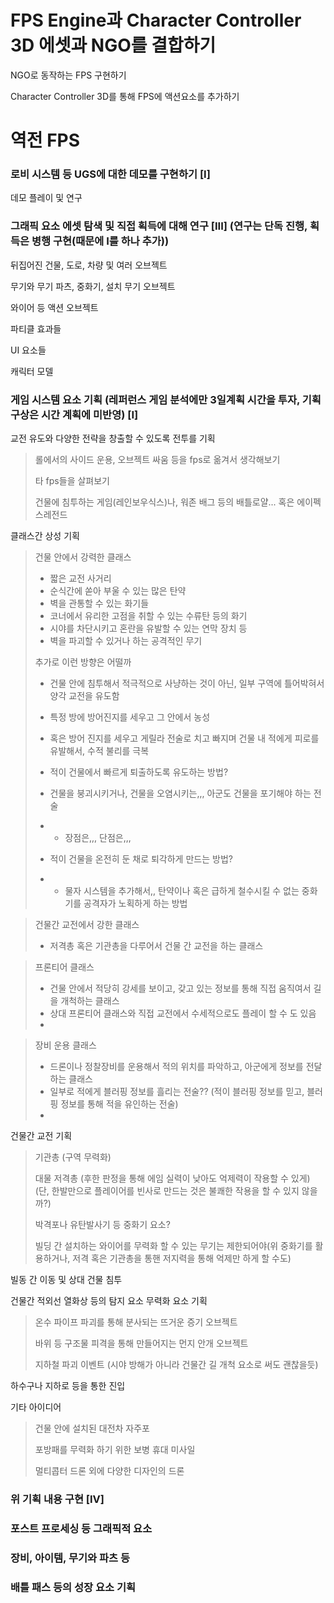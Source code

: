 ﻿# FPS Engine과 Character Controller 3D 에셋과 NGO를 결합하기

NGO로 동작하는 FPS 구현하기

Character Controller 3D를 통해 FPS에 액션요소를 추가하기

# 역전 FPS

### 로비 시스템 등 UGS에 대한 데모를 구현하기 [I]

데모 플레이 및 연구

### 그래픽 요소 에셋 탐색 및 직접 획득에 대해 연구 [III] (연구는 단독 진행, 획득은 병행 구현(때문에 I를 하나 추가))

뒤집어진 건물, 도로, 차량 및 여러 오브젝트

무기와 무기 파츠, 중화기, 설치 무기 오브젝트

와이어 등 액션 오브젝트

파티클 효과들

UI 요소들

캐릭터 모델

### 게임 시스템 요소 기획 (레퍼런스 게임 분석에만 3일계획 시간을 투자, 기획 구상은 시간 계획에 미반영) [I]

교전 유도와 다양한 전략을 창출할 수 있도록 전투를 기획

> 롤에서의 사이드 운용, 오브젝트 싸움 등을 fps로 옮겨서 생각해보기
>
> 타 fps들을 살펴보기
>
> 건물에 침투하는 게임(레인보우식스)나, 워존 배그 등의 배틀로얄... 혹은 에이펙스레전드

클래스간 상성 기획

> 건물 안에서 강력한 클래스
> * 짧은 교전 사거리
> * 순식간에 쏟아 부울 수 있는 많은 탄약
> * 벽을 관통할 수 있는 화기들
> * 코너에서 유리한 고점을 취할 수 있는 수류탄 등의 화기
> * 시야를 차단시키고 혼란을 유발할 수 있는 연막 장치 등
> * 벽을 파괴할 수 있거나 하는 공격적인 무기
>
> 추가로 이런 방향은 어떨까
>
> * 건물 안에 침투해서 적극적으로 사냥하는 것이 아닌, 일부 구역에 틀어박혀서 양각 교전을 유도함
> * 특정 방에 방어진지를 세우고 그 안에서 농성
> * 혹은 방어 진지를 세우고 게릴라 전술로 치고 빠지며 건물 내 적에게 피로를 유발해서, 수적 불리를 극복
>
> * 적이 건물에서 빠르게 퇴출하도록 유도하는 방법?
> * 건물을 붕괴시키거나, 건물을 오염시키는,,, 아군도 건물을 포기해야 하는 전술
> * * 장점은,,, 단점은,,,
> * 적이 건물을 온전히 둔 채로 퇴각하게 만드는 방법?
> * * 물자 시스템을 추가해서,, 탄약이나 혹은 급하게 철수시킬 수 없는 중화기를 공격자가 노획하게 하는 방법

> 건물간 교전에서 강한 클래스
> * 저격총 혹은 기관총을 다루어서 건물 간 교전을 하는 클래스

> 프론티어 클래스
> * 건물 안에서 적당히 강세를 보이고, 갖고 있는 정보를 통해 직접 움직여서 길을 개척하는 클래스
> * 상대 프론티어 클래스와 직접 교전에서 수세적으로도 플레이 할 수 도 있음
> *

> 장비 운용 클래스
> * 드론이나 정찰장비를 운용해서 적의 위치를 파악하고, 아군에게 정보를 전달하는 클래스
> * 일부로 적에게 블러핑 정보를 흘리는 전술?? (적이 블러핑 정보를 믿고, 블러핑 정보를 통해 적을 유인하는 전술)
> *

건물간 교전 기획
> 기관총 (구역 무력화)
>
> 대물 저격총 (후한 판정을 통해 에임 실력이 낮아도 억제력이 작용할 수 있게)
> (단, 한발만으로 플레이어를 빈사로 만드는 것은 불쾌한 작용을 할 수 있지 않을까?)
>
> 박격포나 유탄발사기 등 중화기 요소?
>
> 빌딩 간 설치하는 와이어를 무력화 할 수 있는 무기는 제한되어야(위 중화기를 활용하거나, 저격 혹은 기관총을 통핸 저지력을 통해 억제만 하게 할 수도)

빌동 간 이동 및 상대 건물 침투

건물간 적외선 열화상 등의 탐지 요소 무력화 요소 기획
> 온수 파이프 파괴를 통해 분사되는 뜨거운 증기 오브젝트
>
> 바위 등 구조물 피격을 통해 만들어지는 먼지 안개 오브젝트
>
> 지하철 파괴 이벤트 (시야 방해가 아니라 건물간 길 개척 요소로 써도 괜찮을듯)

하수구나 지하로 등을 통한 진입

기타 아이디어
> 건물 안에 설치된 대전차 자주포
>
> 포방패를 무력화 하기 위한 보병 휴대 미사일
>
> 멀티콥터 드론 외에 다양한 디자인의 드론

### 위 기획 내용 구현 [IV]

### 포스트 프로세싱 등 그래픽적 요소

### 장비, 아이템, 무기와 파츠 등

### 배틀 패스 등의 성장 요소 기획
